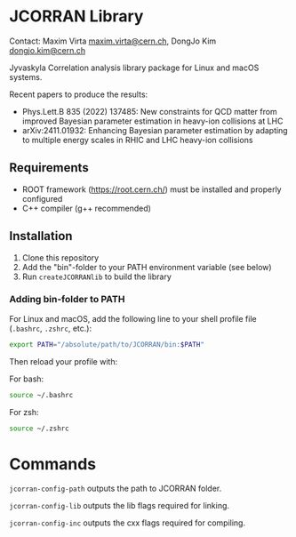 # JCORRAN Library
Contact: Maxim Virta <maxim.virta@cern.ch>, DongJo Kim <dongjo.kim@cern.ch>

Jyvaskyla Correlation analysis library package for Linux and macOS systems.

Recent papers to produce the results:
- Phys.Lett.B 835 (2022) 137485: New constraints for QCD matter from improved Bayesian parameter estimation in heavy-ion collisions at LHC
- arXiv:2411.01932: Enhancing Bayesian parameter estimation by adapting to multiple energy scales in RHIC and LHC heavy-ion collisions

## Requirements

- ROOT framework (https://root.cern.ch/) must be installed and properly configured
- C++ compiler (g++ recommended)

## Installation

1. Clone this repository
2. Add the "bin"-folder to your PATH environment variable (see below)
3. Run `createJCORRANlib` to build the library

### Adding bin-folder to PATH

For Linux and macOS, add the following line to your shell profile file (`.bashrc`, `.zshrc`, etc.):

```bash
export PATH="/absolute/path/to/JCORRAN/bin:$PATH"
```

Then reload your profile with: 

For bash:
```bash
source ~/.bashrc
```

For zsh:
```bash
source ~/.zshrc
```

# Commands
`jcorran-config-path` outputs the path to JCORRAN folder.

`jcorran-config-lib` outputs the lib flags required for linking.

`jcorran-config-inc` outputs the cxx flags required for compiling.